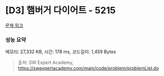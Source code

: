 # [D3] 햄버거 다이어트 - 5215 

[문제 링크](https://swexpertacademy.com/main/code/problem/problemDetail.do?contestProbId=AWT-lPB6dHUDFAVT) 

### 성능 요약

메모리: 27,332 KB, 시간: 178 ms, 코드길이: 1,459 Bytes



> 출처: SW Expert Academy, https://swexpertacademy.com/main/code/problem/problemList.do